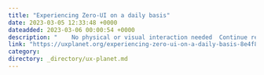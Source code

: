 ```yaml
---
title: "Experiencing Zero-UI on a daily basis"
date: 2023-03-05 12:33:48 +0000
dateadded: 2023-03-06 00:00:54 +0000
description: "    No physical or visual interaction needed  Continue reading on UX Planet »  "
link: "https://uxplanet.org/experiencing-zero-ui-on-a-daily-basis-8e4f8fe78b89?source=rss----819cc2aaeee0---4"
category:
directory: _directory/ux-planet.md
---
```

